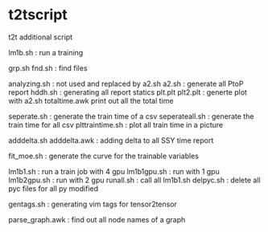# t2tscript
t2t additional script

lm1b.sh  : run a training 








grp.sh
fnd.sh : find files 

analyzing.sh : not used and replaced by a2.sh
a2.sh : generate all PtoP report
hddh.sh  : generating all report statics
plt.plt 
plt2.plt : generte plot with a2.sh
totaltime.awk  print out all the total time

seperate.sh  : generate the train time of a csv
seperateall.sh : generate the train time for all csv
plttraintime.sh : plot all train time in a picture

adddelta.sh
adddelta.awk : adding delta to all SSY time report

fit_moe.sh : generate the curve for the trainable variables

lm1b1.sh : run a train job with 4 gpu
lm1b1gpu.sh : run with 1 gpu
lm1b2gpu.sh : run with 2 gpu
runall.sh : call all lm1b1.sh
delpyc.sh : delete all pyc files for all py modified

gentags.sh : generating vim tags for tensor2tensor

parse_graph.awk : find out all node names of a graph


